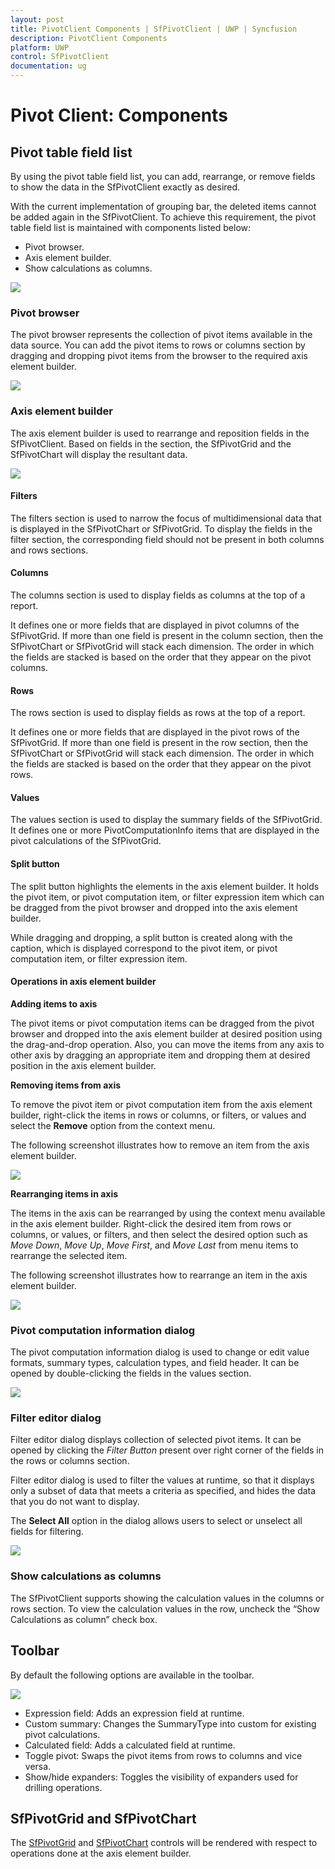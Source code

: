 ```yaml
---
layout: post
title: PivotClient Components | SfPivotClient | UWP | Syncfusion
description: PivotClient Components
platform: UWP
control: SfPivotClient
documentation: ug
---
```


# Pivot Client: Components

## Pivot table field list

By using the pivot table field list, you can add, rearrange, or remove fields to show the data in the SfPivotClient exactly as desired.

With the current implementation of grouping bar, the deleted items cannot be added again in the SfPivotClient. To achieve this requirement, the pivot
table field list is maintained with components listed below:

* Pivot browser.
* Axis element builder.
* Show calculations as columns.

![](PivotClient-Components_images/PivotTable-Field-List_image5.png)

### Pivot browser

The pivot browser represents the collection of pivot items available in the data source. You can add the pivot items to rows or columns section by dragging and dropping pivot items from the browser to the required axis element builder.

![](PivotClient-Components_images/PivotTable-Field-List_image1.png)

### Axis element builder

The axis element builder is used to rearrange and reposition fields in the SfPivotClient. Based on fields in the section, the SfPivotGrid and the SfPivotChart will display the resultant data.

![](PivotClient-Components_images/PivotTable-Field-List_image2.png)

#### Filters

The filters section is used to narrow the focus of multidimensional data that is displayed in the SfPivotChart or SfPivotGrid. To display the fields in the filter section, the corresponding field should not be present in both columns and rows sections.

#### Columns

The columns section is used to display fields as columns at the top of a report.

It defines one or more fields that are displayed in pivot columns of the SfPivotGrid. If more than one field is present in the column section, then the SfPivotChart or SfPivotGrid will stack each dimension. The order in which the fields are stacked is based on the order that they appear on the pivot columns.

#### Rows

The rows section is used to display fields as rows at the top of a report.

It defines one or more fields that are displayed in the pivot rows of the SfPivotGrid. If more than one field is present in the row section, then the SfPivotChart or SfPivotGrid will stack each dimension. The order in which the fields are stacked is based on the order that they appear on the pivot rows.

#### Values

The values section is used to display the summary fields of the SfPivotGrid. It defines one or more PivotComputationInfo items that are displayed in the pivot calculations of the SfPivotGrid.

#### Split button

The split button highlights the elements in the axis element builder. It holds the pivot item, or pivot computation item, or filter expression item which can be dragged from the pivot browser and dropped into the axis element builder.

While dragging and dropping, a split button is created along with the caption, which is displayed correspond to the pivot item, or pivot computation item, or filter expression item.

#### Operations in axis element builder

**Adding items to axis**

The pivot items or pivot computation items can be dragged from the pivot browser and dropped into the axis element builder at desired position using the drag-and-drop operation. Also, you can move the items from any axis to other axis by dragging an appropriate item and dropping them at desired position in the axis element builder.

**Removing items from axis**

To remove the pivot item or pivot computation item from the axis element builder, right-click the items in rows or columns, or filters, or values and select the **Remove** option from the context menu.

The following screenshot illustrates how to remove an item from the axis element builder.

![](PivotClient-Components_images/PivotTable-Field-List_image3.png)

**Rearranging items in axis**

The items in the axis can be rearranged by using the context menu available in the axis element builder. Right-click the desired item from rows or columns, or values, or filters, and then select the desired option such as *Move Down*, *Move Up*, *Move First*, and *Move Last*  from menu items to rearrange the selected item.

The following screenshot illustrates how to rearrange an item in the axis element builder.

![](PivotClient-Components_images/PivotTable-Field-List_image4.png)

### Pivot computation information dialog

The pivot computation information dialog is used to change or edit value formats, summary types, calculation types, and field header. It can be opened by double-clicking the fields in the values section.

![](PivotClient-Components_images/pivotComputation_info-image.png)

### Filter editor dialog

Filter editor dialog displays collection of selected pivot items. It can be opened by clicking the *Filter Button* present over right corner of the fields in the rows or columns section.

Filter editor dialog is used to filter the values at runtime, so that it displays only a subset of data that meets a criteria as specified, and hides the data that you do not want to display.

The **Select All** option in the dialog allows users to select or unselect all fields for filtering.

![](PivotClient-Components_images/PivotTable-Field-List_image6.png)

### Show calculations as columns

The SfPivotClient supports showing the calculation values in the columns or rows section. To view the calculation values in the row, uncheck the “Show Calculations as column” check box.

## Toolbar

By default the following options are available in the toolbar.

![](PivotClient-Components_images/Toolbar.png)

* Expression field: Adds an expression field at runtime.
* Custom summary: Changes the SummaryType into custom for existing pivot calculations.
* Calculated field: Adds a calculated field at runtime.
* Toggle pivot: Swaps the pivot items from rows to columns and vice versa.
* Show/hide expanders: Toggles the visibility of expanders used for drilling operations.

## SfPivotGrid and SfPivotChart

The [SfPivotGrid](http://help.syncfusion.com/uwp/sfpivotgrid/overview/) and [SfPivotChart](http://help.syncfusion.com/uwp/sfpivotchart/overview) controls will be rendered with respect to operations done at the axis element builder.